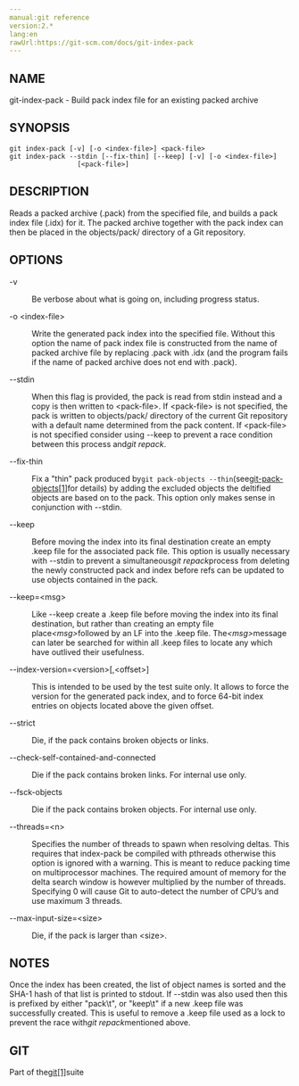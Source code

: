 ```yaml
---
manual:git reference
version:2.*
lang:en
rawUrl:https://git-scm.com/docs/git-index-pack
---
```



## NAME<a name="_name"></a>


git-index-pack - Build pack index file for an existing packed archive





## SYNOPSIS<a name="_synopsis"></a>

```
git index-pack [-v] [-o <index-file>] <pack-file>
git index-pack --stdin [--fix-thin] [--keep] [-v] [-o <index-file>]
                 [<pack-file>]
```




## DESCRIPTION<a name="_description"></a>


Reads a packed archive (.pack) from the specified file, and builds a pack index file (.idx) for it. The packed archive together with the pack index can then be placed in the objects/pack/ directory of a Git repository.





## OPTIONS<a name="_options"></a>
<dl><dt id='git-index-pack--v'>-v</dt><dd>

Be verbose about what is going on, including progress status.

</dd><dt id='git-index-pack--oltindex-filegt'>-o &lt;index-file&gt;</dt><dd>

Write the generated pack index into the specified file. Without this option the name of pack index file is constructed from the name of packed archive file by replacing .pack with .idx (and the program fails if the name of packed archive does not end with .pack).

</dd><dt id='git-index-pack---stdin'>--stdin</dt><dd>

When this flag is provided, the pack is read from stdin instead and a copy is then written to &lt;pack-file&gt;. If &lt;pack-file&gt; is not specified, the pack is written to objects/pack/ directory of the current Git repository with a default name determined from the pack content. If &lt;pack-file&gt; is not specified consider using --keep to prevent a race condition between this process and<em>git repack</em>.

</dd><dt id='git-index-pack---fix-thin'>--fix-thin</dt><dd>

Fix a &quot;thin&quot; pack produced by`git pack-objects --thin`(see[git-pack-objects[1]](%5380  "")for details) by adding the excluded objects the deltified objects are based on to the pack. This option only makes sense in conjunction with --stdin.

</dd><dt id='git-index-pack---keep'>--keep</dt><dd>

Before moving the index into its final destination create an empty .keep file for the associated pack file. This option is usually necessary with --stdin to prevent a simultaneous<em>git repack</em>process from deleting the newly constructed pack and index before refs can be updated to use objects contained in the pack.

</dd><dt id='git-index-pack---keepltmsggt'>--keep=&lt;msg&gt;</dt><dd>

Like --keep create a .keep file before moving the index into its final destination, but rather than creating an empty file place<em>&lt;msg&gt;</em>followed by an LF into the .keep file. The<em>&lt;msg&gt;</em>message can later be searched for within all .keep files to locate any which have outlived their usefulness.

</dd><dt id='git-index-pack---index-versionltversiongtltoffsetgt'>--index-version=&lt;version&gt;[,&lt;offset&gt;]</dt><dd>

This is intended to be used by the test suite only. It allows to force the version for the generated pack index, and to force 64-bit index entries on objects located above the given offset.

</dd><dt id='git-index-pack---strict'>--strict</dt><dd>

Die, if the pack contains broken objects or links.

</dd><dt id='git-index-pack---check-self-contained-and-connected'>--check-self-contained-and-connected</dt><dd>

Die if the pack contains broken links. For internal use only.

</dd><dt id='git-index-pack---fsck-objects'>--fsck-objects</dt><dd>

Die if the pack contains broken objects. For internal use only.

</dd><dt id='git-index-pack---threadsltngt'>--threads=&lt;n&gt;</dt><dd>

Specifies the number of threads to spawn when resolving deltas. This requires that index-pack be compiled with pthreads otherwise this option is ignored with a warning. This is meant to reduce packing time on multiprocessor machines. The required amount of memory for the delta search window is however multiplied by the number of threads. Specifying 0 will cause Git to auto-detect the number of CPU’s and use maximum 3 threads.

</dd><dt id='git-index-pack---max-input-sizeltsizegt'>--max-input-size=&lt;size&gt;</dt><dd>

Die, if the pack is larger than &lt;size&gt;.

</dd></dl>



## NOTES<a name="_notes"></a>


Once the index has been created, the list of object names is sorted and the SHA-1 hash of that list is printed to stdout. If --stdin was also used then this is prefixed by either &quot;pack\t&quot;, or &quot;keep\t&quot; if a new .keep file was successfully created. This is useful to remove a .keep file used as a lock to prevent the race with<em>git repack</em>mentioned above.





## GIT<a name="_git"></a>


Part of the[git[1]](%2248  "")suite





